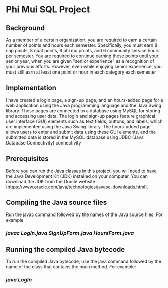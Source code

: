 # Phi Mui SQL Project 

## Background 
As a member of a certain organization, you are required to earn a certain number of points and hours each semester. 
Specifically, you must earn 8 cap points, 8 quat points, 8 phi mu points, and 6 community service hours per semester. 
You are required to continue earning these points until your senior year, when you are given "senior experience" as a recognition of your previous efforts. 
However, even while enjoying senior experience, you must still earn at least one point or hour in each category each semester

## Implementation 
I have created a login page, a sign-up page, and an hours-added page for a web application using the Java programming language and the Java Swing library. These pages are connected to a database using MySQL for storing and accessing user data. The login and sign-up pages feature graphical user interface (GUI) elements such as text fields, buttons, and labels, which are implemented using the Java Swing library. The hours-added page allows users to enter and submit data using these GUI elements, and the submitted data is stored in the MySQL database using JDBC (Java Database Connectivity) connectivity

## Prerequisites
Before you can run the Java classes in this project, you will need to have the Java Development Kit (JDK) installed on your computer. You can download the JDK from the Oracle website (https://www.oracle.com/java/technologies/javase-downloads.html).

## Compiling the Java source files
Run the javac command followed by the names of the Java source files. For example </br>
### *javac LogIn.java SignUpForm.java HoursForm.java*

## Running the compiled Java bytecode
To run the compiled Java bytecode, use the java command followed by the name of the class that contains the main method. For example: <br />
### *java LogIn*

